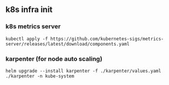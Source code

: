 ## k8s infra init

### k8s metrics server

```
kubectl apply -f https://github.com/kubernetes-sigs/metrics-server/releases/latest/download/components.yaml
```

### karpenter (for node auto scaling)

```
helm upgrade --install karpenter -f ./karpenter/values.yaml ./karpenter -n kube-system
```
